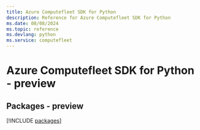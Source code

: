 ```yaml
---
title: Azure Computefleet SDK for Python
description: Reference for Azure Computefleet SDK for Python
ms.date: 08/08/2024
ms.topic: reference
ms.devlang: python
ms.service: computefleet
---
```

# Azure Computefleet SDK for Python - preview
## Packages - preview
[!INCLUDE [packages](computefleet-index.md)]